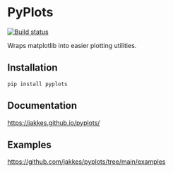 # PyPlots
[![Build status](https://github.com/jakkes/pyplots/actions/workflows/python-app.yml/badge.svg?branch=main)](https://github.com/jakkes/pyplots/actions/workflows/python-app.yml)

Wraps matplotlib into easier plotting utilities. 

## Installation
```
pip install pyplots
```

## Documentation
https://jakkes.github.io/pyplots/

## Examples
https://github.com/jakkes/pyplots/tree/main/examples
